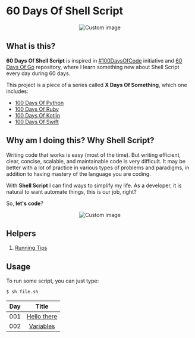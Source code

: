 # 60 Days Of Shell Script

<p align="center">
  <img src="https://raw.github.com/marcosvbras/60-days-of-shell-script/master/images/cli.jpg" alt="Custom image"/>
</p>

## What is this?

**60 Days Of Shell Script** is inspired in [#100DaysOfCode](https://medium.freecodecamp.org/join-the-100daysofcode-556ddb4579e4) initiative and [60 Days Of Go](https://github.com/cassiobotaro/60-days-of-go) repository, where I learn something new about Shell Script every day during 60 days.

This project is a piece of a series called **X Days Of Something**, which one includes:
-   [100 Days Of Python](https://github.com/marcosvbras/100-days-of-python)
-   [100 Days Of Ruby](https://github.com/marcosvbras/100-days-of-ruby)
-   [100 Days Of Kotlin](https://github.com/marcosvbras/100-days-of-kotlin)
-   [100 Days Of Swift](https://github.com/marcosvbras/100-days-of-swift)

## Why am I doing this? Why Shell Script?

Writing code that works is easy (most of the time). But writing efficient, clear, concise, scalable, and maintainable code is very difficult. It may be better with a lot of practice in various types of problems and paradigms, in addition to having mastery of the language you are coding.

With **Shell Script** I can find ways to simplify my life. As a developer, it is natural to want automate things, this is our job, right?

So, **let's code**?

<p align="center">
  <img src="https://raw.github.com/marcosvbras/60-days-of-shell-script/master/images/programming.gif" alt="Custom image"/>
</p>

## Helpers
1.  [Running Tips](running_tips.md)

## Usage

To run some script, you can just type:

```bash
$ sh file.sh
```

| Day | Title      |
| --- |:----------:|
| 001 | [Hello there](scripts/day001_hello.sh) |
| 002 | [Variables](scripts/day002_variables.sh) |
